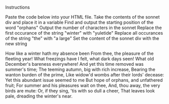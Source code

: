 Instructions

Paste the code below into your HTML file.
Take the contents of the sonnet div and place it in a variable
Find and output the starting position of the word "orphans"
Output the number of characters in the sonnet
Replace the first occurance of the string "winter" with "yuletide"
Replace all occurances of the string "the" with "a large"
Set the content of the sonnet div with the new string
<div id="sonnet">

How like a winter hath my absence been
From thee, the pleasure of the fleeting year!
What freezings have I felt, what dark days seen!
What old December's bareness everywhere! 
And yet this time removed was summer's time;
The teeming autumn, big with rich increase,
Bearing the wanton burden of the prime,
Like widow'd wombs after their lords' decease:
Yet this abundant issue seemed to me
But hope of orphans, and unfathered fruit;
For summer and his pleasures wait on thee,
And, thou away, the very birds are mute:
   Or, if they sing, 'tis with so dull a cheer,
   That leaves look pale, dreading the winter's near.
</div>
